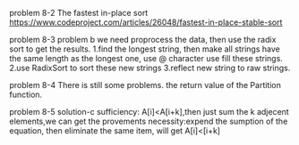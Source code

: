 problem 8-2
The fastest in-place sort 
https://www.codeproject.com/articles/26048/fastest-in-place-stable-sort

problem 8-3 problem b
we need proprocess the data, then use the radix sort to get the results.
1.find the longest string, then make all strings have the same length as the longest one,
  use @ character use fill these strings.
2.use RadixSort to sort these new strings
3.reflect new string to raw strings.

problem 8-4
There is still some problems.
the return value of the Partition function.

problem 8-5
solution-c
sufficiency: A[i]<A[i+k],then just sum the k adjecent elements,we can get the provements
necessity:expend the sumption of the equation, then eliminate the same item, will get A[i]<[i+k]
